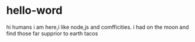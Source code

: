 # hello-word
hi humans
i am here,i like node,js and comfficities.
i had on the moon and find those far supprior to earth tacos
